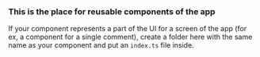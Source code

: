 ### This is the place for reusable components of the app

If your component represents a part of the UI for a screen of the app (for ex, a component for a single comment), create a folder here with the same name as your component and put an `index.ts` file inside.
